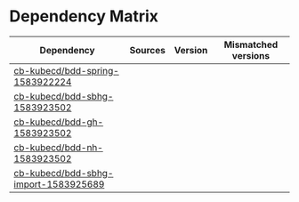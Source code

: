 # Dependency Matrix

Dependency | Sources | Version | Mismatched versions
---------- | ------- | ------- | -------------------
[cb-kubecd/bdd-spring-1583922224](https://github.com/cb-kubecd/bdd-spring-1583922224.git) |  | []() | 
[cb-kubecd/bdd-sbhg-1583923502](https://github.com/cb-kubecd/bdd-sbhg-1583923502.git) |  | []() | 
[cb-kubecd/bdd-gh-1583923502](https://github.com/cb-kubecd/bdd-gh-1583923502.git) |  | []() | 
[cb-kubecd/bdd-nh-1583923502](https://github.com/cb-kubecd/bdd-nh-1583923502.git) |  | []() | 
[cb-kubecd/bdd-sbhg-import-1583925689](https://github.com/cb-kubecd/bdd-sbhg-import-1583925689.git) |  | []() | 
